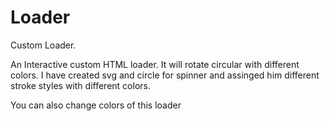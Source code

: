 # Loader
Custom Loader.

An Interactive custom HTML loader. It will rotate circular with different colors. I have created svg and circle for spinner and assinged him different stroke styles with different colors.

You can also change colors of this loader

